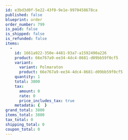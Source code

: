 ```yaml
---
id: e3bd3d0f-5e22-43f0-9e1e-9970458678ca
published: false
blueprint: order
order_number: 799
is_paid: false
is_shipped: false
is_refunded: false
items:
  -
    id: 1661a922-350e-4481-93a7-a1592490a226
    product: 66e767a9-ee34-4dc4-8681-d09bb59f0cf5
    variant:
      variant: Polmaraton
      product: 66e767a9-ee34-4dc4-8681-d09bb59f0cf5
    quantity: 1
    total: 3800
    tax:
      amount: 0
      rate: 0
      price_includes_tax: true
    metadata: {  }
grand_total: 3800
items_total: 3800
tax_total: 0
shipping_total: 0
coupon_total: 0
---
```

